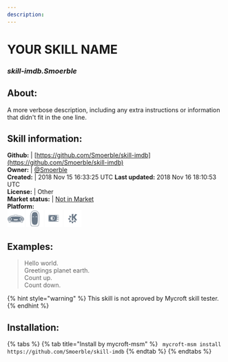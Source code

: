 ```yaml
---  
description:   
---  
```

# YOUR SKILL NAME  
### _skill-imdb.Smoerble_  
## About:  
A more verbose description, including any extra instructions or
information that didn't fit in the one line.

## Skill information:  
**Github:** | [https://github.com/Smoerble/skill-imdb](https://github.com/Smoerble/skill-imdb)  
**Owner:** | [@Smoerble](https://github.com/Smoerble)  
**Created:** | 2018 Nov 15 16:33:25 UTC  **Last updated:** 2018 Nov 16 18:10:53 UTC  
**License:** | Other  
**Market status:** | [Not in Market](https://market.mycroft.ai/skill/)  
**Platform:**  
 ![](../.gitbook/assets/mark-1-icon.png)  ![](../.gitbook/assets/mark-2-icon.png)  ![](../.gitbook/assets/picroft-icon.png)  ![](../.gitbook/assets/kde.png)   
## Examples:  
> Hello world.  
> Greetings planet earth.  
> Count up.  
> Count down.  
  
{% hint style="warning" %}
This skill is not aproved by Mycroft skill tester.
{% endhint %}
    
## Installation:  
{% tabs %}
{% tab title="Install by mycroft-msm" %}
``` mycroft-msm install https://github.com/Smoerble/skill-imdb```
{% endtab %}
  {% endtabs %}
  